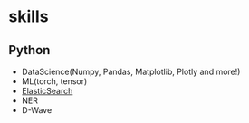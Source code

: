 # skills

## Python
- DataScience(Numpy, Pandas, Matplotlib, Plotly and more!)
- ML(torch, tensor)
- [ElasticSearch](https://github.com/HinataAoki/skills/tree/main/ElasticSearch)
- NER
- D-Wave
